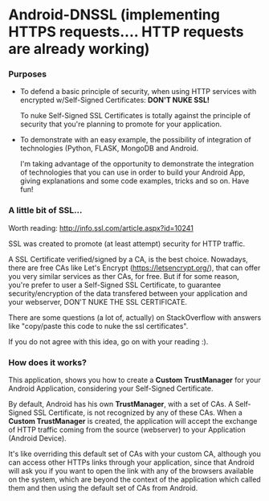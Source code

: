 # Android-DNSSL (implementing HTTPS requests.... HTTP requests are already working)

### Purposes

* To defend a basic principle of security, when using HTTP services with encrypted w/Self-Signed Certificates: **DON'T NUKE SSL!**

  To nuke Self-Signed SSL Certificates is totally against the principle of security that you're planning to promote for your application.

* To demonstrate with an easy example, the possibility of integration of technologies (Python, FLASK, MongoDB and Android.

  I'm taking advantage of the opportunity to demonstrate the integration of technologies that you can use in order to build your Android App, giving explanations and some code examples, tricks and so on. Have fun!

### A little bit of SSL...

Worth reading: http://info.ssl.com/article.aspx?id=10241

SSL was created to promote (at least attempt) security for HTTP traffic.

A SSL Certificate verified/signed by a CA, is the best choice. 
Nowadays, there are free CAs like Let's Encrypt (https://letsencrypt.org/), that can offer you very similar services as ther CAs, for free. But if for some reason, you're prefer to user a Self-Signed SSL Certificate, to guarantee security/encryption of the data transfered between your application and your webserver, DON'T NUKE THE SSL CERTIFICATE.

There are some questions (a lot of, actually) on StackOverflow with answers like "copy/paste this code to nuke the ssl certificates".

If you do not agree with this idea, go on with your reading :).


### How does it works?

This application, shows you how to create a **Custom TrustManager** for your Android Application, considering your Self-Signed Certificate.

By default, Android has his own **TrustManager**, with a set of CAs. A Self-Signed SSL Certificate, is not recognized by any of these CAs. When a **Custom TrustManager** is created, the application will accept the exchange of HTTP traffic coming from the source (webserver) to your Application (Android Device). 

It's like overriding this default set of CAs with your custom CA, although you can access other HTTPs links through your application, since that Android will ask you if you want to open the link with any of the browsers available on the system, which are beyond the context of the application which called them and then using the default set of CAs from Android.


